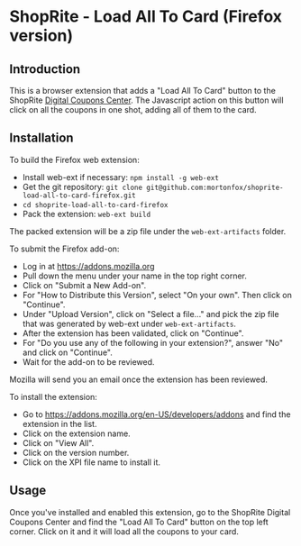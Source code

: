 # ShopRite - Load All To Card (Firefox version)

## Introduction

This is a browser extension that adds a "Load All To Card" button to the ShopRite [Digital Coupons Center](https://www.shoprite.com/sm/planning/rsid/538/digital-coupon/?cfrom=homenavigation). The Javascript action on this button will click on all the coupons in one shot, adding all of them to the card.

## Installation

To build the Firefox web extension:

* Install web-ext if necessary: ``npm install -g web-ext``
* Get the git repository: ``git clone git@github.com:mortonfox/shoprite-load-all-to-card-firefox.git``
* ``cd shoprite-load-all-to-card-firefox``
* Pack the extension: ``web-ext build``

The packed extension will be a zip file under the ``web-ext-artifacts`` folder.

To submit the Firefox add-on:

* Log in at <https://addons.mozilla.org>
* Pull down the menu under your name in the top right corner.
* Click on "Submit a New Add-on".
* For "How to Distribute this Version", select "On your own". Then click on "Continue".
* Under "Upload Version", click on "Select a file..." and pick the zip file that was generated by web-ext under ``web-ext-artifacts``.
* After the extension has been validated, click on "Continue".
* For "Do you use any of the following in your extension?", answer "No" and click on "Continue".
* Wait for the add-on to be reviewed.

Mozilla will send you an email once the extension has been reviewed.

To install the extension:

* Go to <https://addons.mozilla.org/en-US/developers/addons> and find the extension in the list.
* Click on the extension name.
* Click on "View All".
* Click on the version number.
* Click on the XPI file name to install it.

## Usage

Once you've installed and enabled this extension, go to the ShopRite Digital Coupons Center and find the "Load All To Card" button on the top left corner. Click on it and it will load all the coupons to your card.

